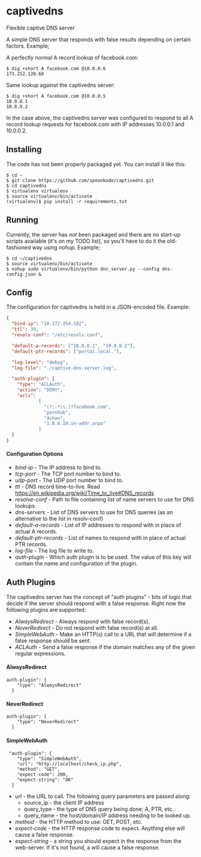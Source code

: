 # captivedns
Flexible captive DNS server

A simple DNS server that responds with false results depending on certain factors. Example;

A perfectly normal A record lookup of facebook.com:

```
$ dig +short A facebook.com @10.0.0.6
173.252.120.68
```

Same lookup against the captivedns server:

```
$ dig +short A facebook.com @10.0.0.5
10.0.0.1
10.0.0.2
```
In the case above, the captivedns server was configured to respond to all A record lookup requests for facebook.com with IP addresses 10.0.0.1 and 10.0.0.2.

## Installing

The code has not been properly packaged yet. You can install it like this:

```
$ cd ~
$ git clone https://github.com/spoonkode/captivedns.git
$ cd captivedns
$ virtualenv virtualenv
$ source virtualenv/bin/activate
(virtualenv)$ pip install -r requirements.txt
```

## Running

Currently, the server has *not* been packaged and there are no start-up scripts available (it's on my TODO list), so you'll have to do it the old-fashioned way using _nohup_. Example;

```
$ cd ~/captivedns
$ source virtualenv/bin/activate
$ nohup sudo virtualenv/bin/python dns_server.py --config dns-config.json &
```

## Config

The configuration for captivedns is held in a JSON-encoded file. Example:

```json
{
  "bind-ip": "10.172.254.182",
  "ttl": 30,
  "resolv-conf": "/etc/resolv.conf",

  "default-a-records": ["10.0.0.1", "10.0.0.2"],
  "default-ptr-records": ["portal.local."],

  "log-level": "debug",
  "log-file": "./captive-dns-server.log",

  "auth-plugin": {
    "type": "ACLAuth",
    "action": "DENY",
    "acls":
            [
              "(?:.*\\.)?facebook.com",
              "pornhub",
              "4chan",
              "1.0.0.10.in-addr.arpa"
            ]
  }
}
```

#### Configuration Options
* _bind-ip_ - The IP address to bind to.
* _tcp-port_ - The TCP port number to bind to.
* _udp-port_ - The UDP port number to bind to.
* _ttl_ - DNS record time-to-live. Read https://en.wikipedia.org/wiki/Time_to_live#DNS_records
* _resolve-conf_ - Path to file containing list of name servers to use for DNS lookups.
* _dns-servers_ - List of DNS servers to use for DNS queries (as an alternative to the list in resolv-conf)
* _default-a-records_ - List of IP addresses to respond with in place of actual A records.
* _default-ptr-records_ - List of names to respond with in place of actual PTR records.
* _log-file_ - The log file to write to.
* _auth-plugin_ - Which auth plugin is to be used. The value of this key will contain the name and configuration of the plugin.

## Auth Plugins

The captivedns server has the concept of "auth plugins" - bits of logic that decide if the server should respond with a false response. Right now the following plugins are supported:

* _AlwaysRedirect_ - Always respond with false record(s).
* _NeverRedirect_ - Do not respond with false record(s) at all.
* _SimpleWebAuth_ - Make an HTTP(s) call to a URL that will determine if a false response should be sent.
* _ACLAuth_ - Send a false response if the domain matches any of the given regular expressions.

#### AlwaysRedirect
```
auth-plugin": {
    "type": "AlwaysRedirect"
  }

```

#### NeverRedirect
```
auth-plugin": {
    "type": "NeverRedirect"
  }

```

#### SimpleWebAuth
```
 "auth-plugin": {
    "type": "SimpleWebAuth",
    "url": "http://localhost/check_ip.php",
    "method": "GET",
    "expect-code": 200,
    "expect-string": "OK"
  }
```

* _url_ - the URL to call. The following query parameters are passed along:
  * source_ip - the client IP address
  * query_type - the type of DNS query being done; A, PTR, etc.
  * query_name - the host/domain/IP address needing to be looked up.
* _method_ - the HTTP method to use: GET, POST, etc.
* _expect-code_ - the HTTP response code to expect. Anything else will cause a false response.
* _expect-string_ - a string you should expect in the response from the web-server. If it's not found, a will cause a false response.
